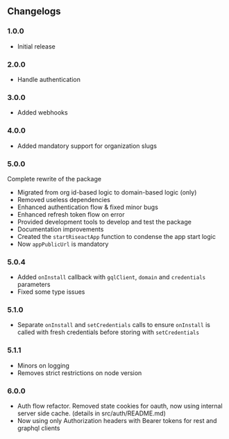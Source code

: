 ## Changelogs
    
### 1.0.0
- Initial release
 
### 2.0.0
- Handle authentication
 
### 3.0.0
- Added webhooks

### 4.0.0
- Added mandatory support for organization slugs 

### 5.0.0
Complete rewrite of the package

- Migrated from org id-based logic to domain-based logic (only) 
- Removed useless dependencies 
- Enhanced authentication flow & fixed minor bugs
- Enhanced refresh token flow on error
- Provided development tools to develop and test the package
- Documentation improvements
- Created the `startRiseactApp` function to condense the app start logic
- Now `appPublicUrl` is mandatory

### 5.0.4
- Added `onInstall` callback with `gqlClient`, `domain` and `credentials` parameters
- Fixed some type issues

### 5.1.0
- Separate `onInstall` and `setCredentials` calls to ensure `onInstall` is called with fresh credentials before storing with `setCredentials`

### 5.1.1
- Minors on logging
- Removes strict restrictions on node version

### 6.0.0
- Auth flow refactor. Removed state cookies for oauth, now using internal server side cache. (details in src/auth/README.md)
- Now using only Authorization headers with Bearer tokens for rest and graphql clients